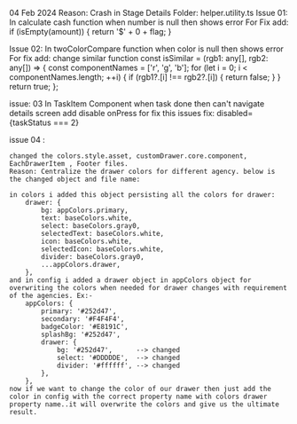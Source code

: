 04 Feb 2024
Reason: Crash in Stage Details
Folder: helper.utility.ts
Issue 01: In calculate cash function
when number is null then shows error
For Fix add:
if (isEmpty(amount)) {
return '$' + 0 + flag;
}

Issue 02: In twoColorCompare function
when color is null then shows error
For fix add: change similar function
const isSimilar = (rgb1: any[], rgb2: any[]) => {
const componentNames = ['r', 'g', 'b'];
for (let i = 0; i < componentNames.length; ++i) {
if (rgb1?.[i] !== rgb2?.[i]) {
return false;
}
}
return true;
};

issue: 03 In TaskItem Component
when task done then can't navigate details screen
add disable onPress for fix this issues
fix:
disabled={taskStatus === 2}

issue 04 : 

    changed the colors.style.asset, customDrawer.core.component,     EachDrawerItem , Footer files.
    Reason: Centralize the drawer colors for different agency. below is the changed object and file name: 

    in colors i added this object persisting all the colors for drawer: 
        drawer: {
            bg: appColors.primary,
            text: baseColors.white,
            select: baseColors.gray0,
            selectedText: baseColors.white,
            icon: baseColors.white,
            selectedIcon: baseColors.white,
            divider: baseColors.gray0,
            ...appColors.drawer,
        },
    and in config i added a drawer object in appColors object for overwriting the colors when needed for drawer changes with requirement of the agencies. Ex:-
        appColors: {
            primary: '#252d47',
            secondary: '#F4F4F4',
            badgeColor: '#E8191C',
            splashBg: '#252d47',
            drawer: {
                bg: '#252d47',      --> changed 
                select: '#DDDDDE',  --> changed
                divider: '#ffffff', --> changed
            },
        },
    now if we want to change the color of our drawer then just add the color in config with the correct property name with colors drawer property name..it will overwrite the colors and give us the ultimate result.